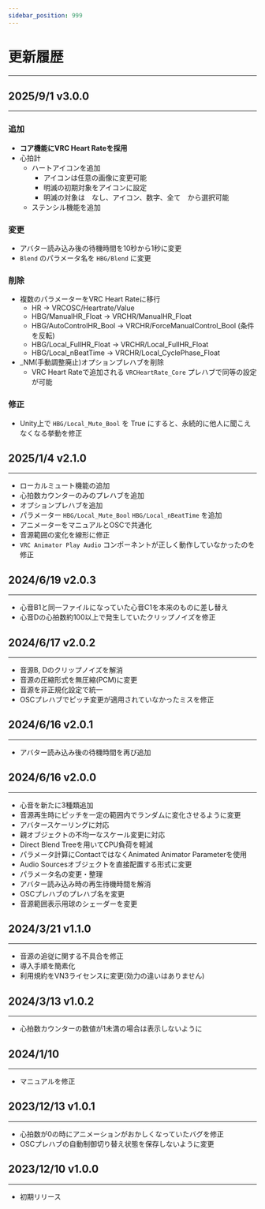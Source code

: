 ```yaml
---
sidebar_position: 999
---
```


# 更新履歴
<hr/>

## 2025/9/1 v3.0.0
<hr/>

### 追加
- **コア機能にVRC Heart Rateを採用**
- 心拍計
  - ハートアイコンを追加
    - アイコンは任意の画像に変更可能
    - 明滅の初期対象をアイコンに設定
    - 明滅の対象は　なし、アイコン、数字、全て　から選択可能
  - ステンシル機能を追加

### 変更
- アバター読み込み後の待機時間を10秒から1秒に変更
- `Blend` のパラメータ名を `HBG/Blend` に変更

### 削除
- 複数のパラメーターをVRC Heart Rateに移行
  - HR → VRCOSC/Heartrate/Value
  - HBG/ManualHR_Float → VRCHR/ManualHR_Float
  - HBG/AutoControlHR_Bool → VRCHR/ForceManualControl_Bool (条件を反転)
  - HBG/Local_FullHR_Float → VRCHR/Local_FullHR_Float
  - HBG/Local_nBeatTime → VRCHR/Local_CyclePhase_Float
- _NM(手動調整廃止)オプションプレハブを削除
  - VRC Heart Rateで追加される `VRCHeartRate_Core` プレハブで同等の設定が可能

### 修正
- Unity上で `HBG/Local_Mute_Bool` を True にすると、永続的に他人に聞こえなくなる挙動を修正

## 2025/1/4 v2.1.0
<hr/>

- ローカルミュート機能の追加
- 心拍数カウンターのみのプレハブを追加
- オプションプレハブを追加
- パラメーター `HBG/Local_Mute_Bool` `HBG/Local_nBeatTime` を追加
- アニメーターをマニュアルとOSCで共通化
- 音源範囲の変化を線形に修正
- `VRC Animator Play Audio` コンポーネントが正しく動作していなかったのを修正

## 2024/6/19 v2.0.3
<hr/>

- 心音B1と同一ファイルになっていた心音C1を本来のものに差し替え
- 心音Dの心拍数約100以上で発生していたクリップノイズを修正

## 2024/6/17 v2.0.2
<hr/>

- 音源B, Dのクリップノイズを解消
- 音源の圧縮形式を無圧縮(PCM)に変更
- 音源を非正規化設定で統一
- OSCプレハブでピッチ変更が適用されていなかったミスを修正

## 2024/6/16 v2.0.1
<hr/>

- アバター読み込み後の待機時間を再び追加

## 2024/6/16 v2.0.0
<hr/>

- 心音を新たに3種類追加
- 音源再生時にピッチを一定の範囲内でランダムに変化させるように変更
- アバタースケーリングに対応
- 親オブジェクトの不均一なスケール変更に対応
- Direct Blend Treeを用いてCPU負荷を軽減
- パラメータ計算にContactではなくAnimated Animator Parameterを使用
- Audio Sourcesオブジェクトを直接配置する形式に変更
- パラメータ名の変更・整理
- アバター読み込み時の再生待機時間を解消
- OSCプレハブのプレハブ名を変更
- 音源範囲表示用球のシェーダーを変更

## 2024/3/21 v1.1.0
<hr/>

- 音源の追従に関する不具合を修正
- 導入手順を簡素化
- 利用規約をVN3ライセンスに変更(効力の違いはありません)

## 2024/3/13 v1.0.2
<hr/>

- 心拍数カウンターの数値が1未満の場合は表示しないように

## 2024/1/10
<hr/>

- マニュアルを修正

## 2023/12/13 v1.0.1
<hr/>

- 心拍数が0の時にアニメーションがおかしくなっていたバグを修正
- OSCプレハブの自動制御切り替え状態を保存しないように変更

## 2023/12/10 v1.0.0
<hr/>

- 初期リリース